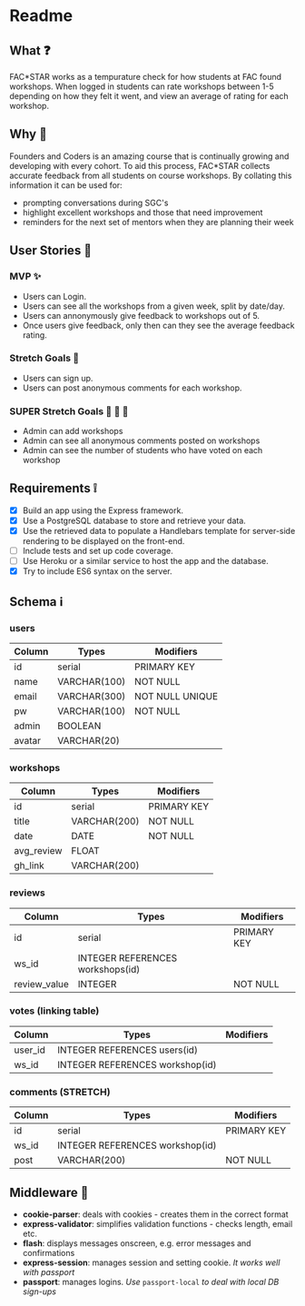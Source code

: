 # Readme
## What :question: 

FAC*STAR works as a tempurature check for how students at FAC found workshops. When logged in students can rate workshops between 1-5 depending on how they felt it went, and view an average of rating for each workshop.

## Why :snail: 
Founders and Coders is an amazing course that is continually growing and developing with every cohort. To aid this process, FAC*STAR collects accurate feedback from all students on course workshops. By collating this information it can be used for:
- prompting conversations during SGC's
- highlight excellent workshops and those that need improvement
- reminders for the next set of mentors when they are planning their week

## User Stories :dancers: 
### MVP :sparkles: 
 * Users can Login.
 * Users can see all the workshops from a given week, split by date/day.
 * Users can annonymously give feedback to workshops out of 5.
 * Once users give feedback, only then can they see the average feedback rating. 

### Stretch Goals :runner: 
 * Users can sign up. 
 * Users can post anonymous comments for each workshop. 


### SUPER Stretch Goals :runner: :runner: :runner: 
 * Admin can add workshops
 * Admin can see all anonymous comments posted on workshops
 * Admin can see the number of students who have voted on each workshop

## Requirements :grey_exclamation: 
- [x] Build an app using the Express framework.
- [x] Use a PostgreSQL database to store and retrieve your data.
- [x] Use the retrieved data to populate a Handlebars template for server-side rendering to be displayed on the front-end.
- [ ] Include tests and set up code coverage.
- [ ] Use Heroku or a similar service to host the app and the database.
- [x] Try to include ES6 syntax on the server.

## Schema :information_source: 
### users

| Column | Types | Modifiers |
| -------- | -------- | -------- |
|  id  | serial     |   PRIMARY KEY   |
|  name  | VARCHAR(100) |   NOT NULL  |
|  email  | VARCHAR(300) |   NOT NULL UNIQUE  |
|  pw  |   VARCHAR(100)    |   NOT NULL    |
|  admin  | BOOLEAN      |       |
| avatar | VARCHAR(20) |        |

### workshops

| Column | Types | Modifiers |
| -------- | -------- | -------- |
|   id   | serial     |   PRIMARY KEY   |
|   title  | VARCHAR(200) |   NOT NULL  |
|  date   |   DATE    | NOT NULL      |
|   avg_review   |   FLOAT    |       |
|   gh_link  | VARCHAR(200) |     |

### reviews

| Column | Types | Modifiers |
| -------- | -------- | -------- |
|  id   | serial     |   PRIMARY KEY   |
|   ws_id  | INTEGER REFERENCES workshops(id)    |   |
|   review_value  |   INTEGER    |   NOT NULL    |

### votes (linking table)

| Column | Types | Modifiers |
| -------- | -------- | -------- |
|   user_id  |INTEGER REFERENCES users(id)    |      |
|   ws_id  | INTEGER REFERENCES workshop(id)    |     |

### comments (STRETCH)

| Column | Types | Modifiers |
| -------- | -------- | -------- |
|   id   |  serial     |   PRIMARY KEY   |
|  ws_id   | INTEGER REFERENCES workshop(id)    |   |
|   post   | VARCHAR(200) |   NOT NULL  |

## Middleware 🖕

* **cookie-parser**: deals with cookies - creates them in the correct format
* **express-validator**: simplifies validation functions - checks length, email etc.
* **flash**: displays messages onscreen, e.g. error messages and confirmations
* **express-session**: manages session and setting cookie. *It works well with passport*
* **passport**: manages logins. *Use* `passport-local` *to deal with local DB sign-ups*


